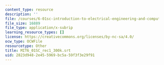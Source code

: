 ```yaml
---
content_type: resource
description: ''
file: /courses/6-01sc-introduction-to-electrical-engineering-and-computer-science-i-spring-2011/2823d9482e455969bc5a59f3f3e29f91_MIT6_01SC_rec1_300k.vtt
file_size: 16889
file_type: application/x-subrip
learning_resource_types: []
license: https://creativecommons.org/licenses/by-nc-sa/4.0/
ocw_type: OCWFile
resourcetype: Other
title: MIT6_01SC_rec1_300k.srt
uid: 2823d948-2e45-5969-bc5a-59f3f3e29f91
---
```

